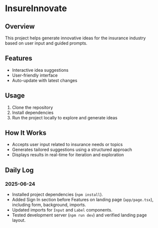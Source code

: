
# InsureInnovate

## Overview

This project helps generate innovative ideas for the insurance industry based on user input and guided prompts.

## Features

* Interactive idea suggestions
* User-friendly interface
* Auto-update with latest changes

## Usage

1. Clone the repository
2. Install dependencies
3. Run the project locally to explore and generate ideas

## How It Works

* Accepts user input related to insurance needs or topics
* Generates tailored suggestions using a structured approach
* Displays results in real-time for iteration and exploration

## Daily Log

### 2025-06-24
- Installed project dependencies (`npm install`).
- Added Sign In section before Features on landing page (`app/page.tsx`), including form, background, imports.
- Updated imports for `Input` and `Label` components.
- Tested development server (`npm run dev`) and verified landing page layout.


